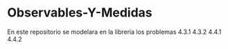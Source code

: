 # Observables-Y-Medidas
En este repositorio se modelara en la librería los problemas 4.3.1 4.3.2 4.4.1 4.4.2 
